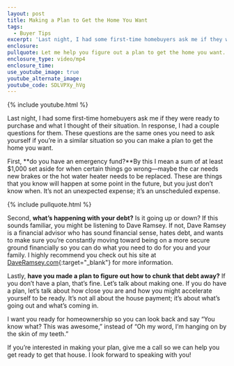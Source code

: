 ```yaml
---
layout: post
title: Making a Plan to Get the Home You Want
tags:
  - Buyer Tips
excerpt: 'Last night, I had some first-time homebuyers ask me if they were ready to purchase and what I thought of their situation. In response, I had a couple questions for them. These questions are the same ones you need to ask yourself if you’re in a similar situation so you can make a plan to get the home you want.'
enclosure:
pullquote: Let me help you figure out a plan to get the home you want.
enclosure_type: video/mp4
enclosure_time:
use_youtube_image: true
youtube_alternate_image:
youtube_code: SDLVPXy_hVg
---
```



{% include youtube.html %}

Last night, I had some first-time homebuyers ask me if they were ready to purchase and what I thought of their situation. In response, I had a couple questions for them. These questions are the same ones you need to ask yourself if you’re in a similar situation so you can make a plan to get the home you want. &nbsp;

First, **do you have an emergency fund?**By this I mean a sum of at least $1,000 set aside for when certain things go wrong—maybe the car needs new brakes or the hot water heater needs to be replaced. These are things that you know will happen at some point in the future, but you just don’t know when. It’s not an unexpected expense; it’s an unscheduled expense.

{% include pullquote.html %}

Second, **what’s happening with your debt?** Is it going up or down? If this sounds familiar, you might be listening to Dave Ramsey. If not, Dave Ramsey is a financial advisor who has sound financial sense, hates debt, and wants to make sure you’re constantly moving toward being on a more secure ground financially so you can do what you need to do for you and your family. I highly recommend you check out his site at [DaveRamsey.com](https://www.daveramsey.com/){:target="_blank"} for more information.

Lastly, **have you made a plan to figure out how to chunk that debt away?** If you don’t have a plan, that’s fine. Let’s talk about making one. If you do have a plan, let’s talk about how close you are and how you might accelerate yourself to be ready. It’s not all about the house payment; it’s about what’s going out and what’s coming in.

I want you ready for homeownership so you can look back and say “You know what? This was awesome,” instead of “Oh my word, I’m hanging on by the skin of my teeth.”

If you’re interested in making your plan, give me a call so we can help you get ready to get that house. I look forward to speaking with you!